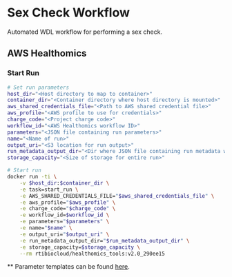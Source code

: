 # Sex Check Workflow

Automated WDL workflow for performing a sex check.

## AWS Healthomics

### Start Run

``` bash
# Set run parameters
host_dir="<Host directory to map to container>"
container_dir="<Container directory where host directory is mounted>"
aws_shared_credentials_file="<Path to AWS shared credential file>"
aws_profile="<AWS profile to use for credentials>"
charge_code="<Project charge code>"
workflow_id="<AWS Healthomics workflow ID>"
parameters="<JSON file containing run parameters>"
name="<Name of run>"
output_uri="<S3 location for run output>"
run_metadata_output_dir="<Dir where JSON file containing run metadata will be written>"
storage_capacity="<Size of storage for entire run>"

# Start run
docker run -ti \
    -v $host_dir:$container_dir \
    -e task=start_run \
    -e AWS_SHARED_CREDENTIALS_FILE="$aws_shared_credentials_file" \
    -e aws_profile="$aws_profile" \
    -e charge_code="$charge_code" \
    -e workflow_id=$workflow_id \
    -e parameters="$parameters" \
    -e name="$name" \
    -e output_uri="$output_uri" \
    -e run_metadata_output_dir="$run_metadata_output_dir" \
    -e storage_capacity=$storage_capacity \
    --rm rtibiocloud/healthomics_tools:v2.0_290ee15
```
** Parameter templates can be found [here](https://github.com/RTIInternational/biocloud_gwas_workflows/tree/master/genotype_qc_sub_wfs/sex_check/wdl_v1.1/config_templates/).
